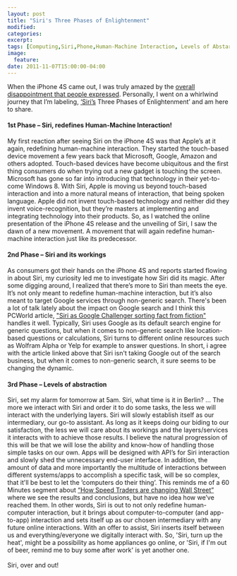 ```yaml
---
layout: post
title: "Siri's Three Phases of Enlightenment"
modified:
categories: 
excerpt:
tags: [Computing,Siri,Phone,Human-Machine Interaction, Levels of Abstarction]
image:
  feature:
date: 2011-11-07T15:00:00-04:00
---
```

When the iPhone 4S came out, I was truly amazed by the [overall disappointment that people expressed](http://www.computerworld.com/s/article/9220568/Buzz_kill_Online_reaction_to_iPhone_4S_trends_negative). Personally, I went on a whirlwind journey that I’m labeling, [‘Siri’s](http://www.apple.com/ios/siri/) Three Phases of Enlightenment’ and am here to share.  

#### 1st Phase – Siri, redefines Human-Machine Interaction!

My first reaction after seeing Siri on the iPhone 4S was that Apple’s at it again, redefining human-machine interaction. They started the touch-based device movement a few years back that Microsoft, Google, Amazon and others adopted. Touch-based devices have become ubiquitous and the first thing consumers do when trying out a new gadget is touching the screen. Microsoft has gone so far into introducing that technology in their yet-to-come Windows 8. With Siri, Apple is moving us beyond touch-based interaction and into a more natural means of interaction, that being spoken language. Apple did not invent touch-based technology and neither did they invent voice-recognition, but they’re masters at implementing and integrating technology into their products. So, as I watched the online presentation of the iPhone 4S release and the unveiling of Siri, I saw the dawn of a new movement. A movement that will again redefine human-machine interaction just like its predecessor.

#### 2nd Phase – Siri and its workings

As consumers got their hands on the iPhone 4S and reports started flowing in about Siri, my curiosity led me to investigate how Siri did its magic. After some digging around, I realized that there’s more to Siri than meets the eye. It’s not only meant to redefine human-machine interaction, but it’s also meant to target Google services through non-generic search. There's been a lot of talk lately about the impact on Google search and I think this PCWorld article, ["Siri as Google Challenger sorting fact from fiction"](http://www.pcworld.com/article/243277/siri_as_google_challenger_sorting_fact_from_fiction.html) handles it well. Typically, Siri uses Google as its default search engine for generic questions, but when it comes to non-generic search like location-based questions or calculations, Siri turns to different online resources such as Wolfram Alpha or Yelp for example to answer questions. In short, i agree with the article linked above that Siri isn't taking Google out of the search business, but when it comes to non-generic search, it sure seems to be changing the dynamic.

#### 3rd Phase – Levels of abstraction

Siri, set my alarm for tomorrow at 5am. Siri, what time is it in Berlin? … The more we interact with Siri and order it to do some tasks, the less we will interact with the underlying layers. Siri will slowly establish itself as our intermediary, our go-to assistant. As long as it keeps doing our biding to our satisfaction, the less we will care about its workings and the layers/services it interacts with to achieve those results. I believe the natural progression of this will be that we will lose the ability and know-how of handling those simple tasks on our own. Apps will be designed with API’s for Siri interaction and slowly shed the unnecessary end-user interface. In addition, the amount of data and more importantly the multitude of interactions between different systems/apps to accomplish a specific task, will be so complex, that it'll be best to let the ‘computers do their thing’. This reminds me of a 60 Minutes segment about [“How Speed Traders are changing Wall Street”](http://www.cbsnews.com/stories/2010/10/07/60minutes/main6936075.shtml) where we see the results and conclusions, but have no idea how we’ve reached them. In other words, Siri is out to not only redefine human-computer interaction, but it brings about computer-to-computer (and app-to-app) interaction and sets itself up as our chosen intermediary with any future online interactions. With an offer to assist, Siri inserts itself between us and everything/everyone we digitally interact with. So, 'Siri, turn up the heat', might be a possibility as home appliances go online, or 'Siri, if I'm out of beer, remind me to buy some after work' is yet another one.  
<br>
Siri, over and out!